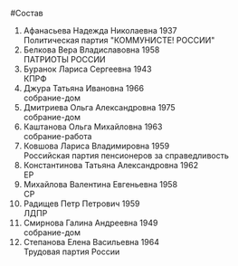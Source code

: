 #Состав
1. Афанасьева Надежда Николаевна 1937   
    Политическая партия "КОММУНИСТЕ! РОССИИ"
2. Белкова Вера Владиславовна 1958   
    ПАТРИОТЫ РОССИИ
3. Буранок Лариса Сергеевна 1943   
    КПРФ
4. Джура Татьяна Ивановна 1966   
    собрание-дом
5. Дмитриева Ольга Александровна 1975   
    собрание-дом
6. Каштанова Ольга Михайловна 1963   
    собрание-работа
7. Ковшова Лариса Владимировна 1959   
    Российская партия пенсионеров за справедливость
8. Константинова Татьяна Александровна 1962   
    ЕР
9. Михайлова Валентина Евгеньевна 1958   
    СР
10. Радищев Петр Петрович 1959   
    ЛДПР
11. Смирнова Галина Андреевна 1949   
    собрание-дом
12. Степанова Елена Васильевна 1964   
    Трудовая партия России
